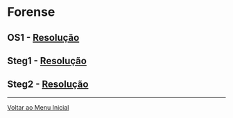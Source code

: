 # Forense

## OS1 - [Resolução](https://writeup.insidersec.io/forense/OS1)

## Steg1 - [Resolução](https://writeup.insidersec.io/forense/Steg1)

## Steg2 - [Resolução](https://writeup.insidersec.io/forense/Steg2)

---

[Voltar ao Menu Inicial](https://writeup.insidersec.io/)
